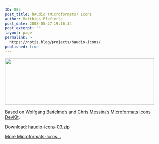 ```yaml
---
ID: 885
post_title: hAudio (Microformats) Icons
author: Matthias Pfefferle
post_date: 2008-05-27 19:16:34
post_excerpt: ""
layout: page
permalink: >
  https://notiz.blog/projects/haudio-icons/
published: true
---
```

<img src="http://notiz.blog/wp-content/uploads/2008/05/haudio-icons-03.jpg" alt="" title="haudio-icons-03" width="480" height="150" class="alignnone size-full wp-image-887" style="border: none;" />

Based on <a href="http://www.bartelme.at/journal/archive/microformats_icons">Wolfgang Bartelme’s</a> and <a href="http://factoryjoe.com/blog">Chris Messina’s</a> <a href="http://factoryjoe.com/projects/microformats-icons/">Microformats Icons</a> <a href="http://factoryjoe.com/projects/microformats-icons/files/mf_icon_devkit.zip">DevKit</a>.

<div class="download">Download: <a href='http://notiz.blog/wp-content/uploads/2008/05/haudio-icons-03.zip'>haudio-icons-03.zip</a></div>

<a href="http://notiz.blog/projects/microformats-icons/">More Microformats-Icons...</a>
